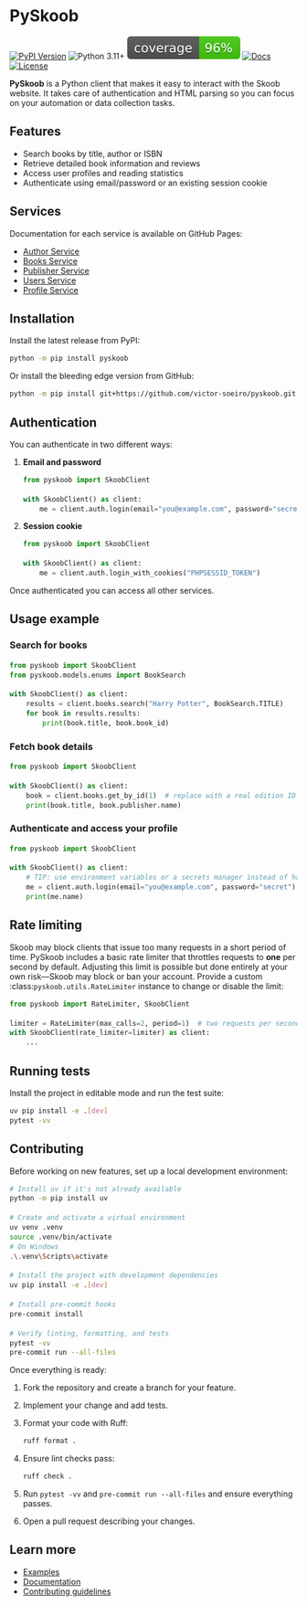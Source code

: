 # PySkoob
[![PyPI Version](https://img.shields.io/pypi/v/pyskoob?style=flat-square&logo=pypi)](https://pypi.org/project/pyskoob/)
![Python 3.11+](https://img.shields.io/badge/python-3.11%2B-blue?style=flat-square&logo=python)
[![Coverage](https://raw.githubusercontent.com/victor-soeiro/pyskoob/main/docs/img/coverage.svg)](https://github.com/victor-soeiro/pyskoob/actions/workflows/ci.yml)
[![Docs](https://img.shields.io/badge/docs-latest-blue?style=flat-square)](https://victor-soeiro.github.io/pyskoob/)
[![License](https://img.shields.io/github/license/victor-soeiro/pyskoob?style=flat-square)](LICENSE)

**PySkoob** is a Python client that makes it easy to interact with the Skoob website. It takes care of authentication and HTML parsing so you can focus on your automation or data collection tasks.

## Features

* Search books by title, author or ISBN
* Retrieve detailed book information and reviews
* Access user profiles and reading statistics
* Authenticate using email/password or an existing session cookie

## Services

Documentation for each service is available on GitHub Pages:

* [Author Service](https://victor-soeiro.github.io/pyskoob/author_service/)
* [Books Service](https://victor-soeiro.github.io/pyskoob/books_service/)
* [Publisher Service](https://victor-soeiro.github.io/pyskoob/publishers_service/)
* [Users Service](https://victor-soeiro.github.io/pyskoob/users_service/)
* [Profile Service](https://victor-soeiro.github.io/pyskoob/profile_service/)

## Installation

Install the latest release from PyPI:

```bash
python -m pip install pyskoob
```

Or install the bleeding edge version from GitHub:

```bash
python -m pip install git+https://github.com/victor-soeiro/pyskoob.git
```

## Authentication

You can authenticate in two different ways:

1. **Email and password**

   ```python
   from pyskoob import SkoobClient

   with SkoobClient() as client:
       me = client.auth.login(email="you@example.com", password="secret")
   ```

2. **Session cookie**

   ```python
   from pyskoob import SkoobClient

   with SkoobClient() as client:
       me = client.auth.login_with_cookies("PHPSESSID_TOKEN")
   ```

Once authenticated you can access all other services.

## Usage example

### Search for books

```python
from pyskoob import SkoobClient
from pyskoob.models.enums import BookSearch

with SkoobClient() as client:
    results = client.books.search("Harry Potter", BookSearch.TITLE)
    for book in results.results:
        print(book.title, book.book_id)
```

### Fetch book details

```python
from pyskoob import SkoobClient

with SkoobClient() as client:
    book = client.books.get_by_id(1)  # replace with a real edition ID
    print(book.title, book.publisher.name)
```

### Authenticate and access your profile

```python
from pyskoob import SkoobClient

with SkoobClient() as client:
    # TIP: use environment variables or a secrets manager instead of hard-coding credentials
    me = client.auth.login(email="you@example.com", password="secret")
    print(me.name)
```

## Rate limiting

Skoob may block clients that issue too many requests in a short period of
time. PySkoob includes a basic rate limiter that throttles requests to **one**
per second by default. Adjusting this limit is possible but done entirely at
your own risk—Skoob may block or ban your account. Provide a custom
:class:`pyskoob.utils.RateLimiter` instance to change or disable the limit:

```python
from pyskoob import RateLimiter, SkoobClient

limiter = RateLimiter(max_calls=2, period=1)  # two requests per second (use at your own risk)
with SkoobClient(rate_limiter=limiter) as client:
    ...
```

## Running tests

Install the project in editable mode and run the test suite:

```bash
uv pip install -e .[dev]
pytest -vv
```

## Contributing

Before working on new features, set up a local development environment:

```bash
# Install uv if it's not already available
python -m pip install uv

# Create and activate a virtual environment
uv venv .venv
source .venv/bin/activate
# On Windows
.\.venv\Scripts\activate

# Install the project with development dependencies
uv pip install -e .[dev]

# Install pre-commit hooks
pre-commit install

# Verify linting, formatting, and tests
pytest -vv
pre-commit run --all-files
```

Once everything is ready:

1. Fork the repository and create a branch for your feature.
2. Implement your change and add tests.
3. Format your code with Ruff:

   ```bash
   ruff format .
   ```
4. Ensure lint checks pass:

   ```bash
   ruff check .
   ```
5. Run `pytest -vv` and `pre-commit run --all-files` and ensure everything passes.
6. Open a pull request describing your changes.

## Learn more

* [Examples](https://victor-soeiro.github.io/pyskoob/advanced_usage/)
* [Documentation](https://victor-soeiro.github.io/pyskoob/)
* [Contributing guidelines](https://victor-soeiro.github.io/pyskoob/contributing/)

